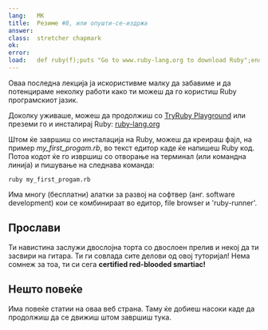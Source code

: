 ```yaml
---
lang:   МК
title:  Резиме #8, или опушти-се-издржа
answer: 
class:  stretcher chapmark
ok:     
error:  
load:   def ruby(f);puts "Go to www.ruby-lang.org to download Ruby";end;class K;attr_reader :rb;end;my_first_progam=K.new
---
```


Оваа последна лекција ја искористивме малку да забавиме и да потенцираме неколку работи како ти
можеш да го користиш Ruby програмскиот јазик.

Доколку уживаше, можеш да продолжиш со <a href="/playground">TryRuby Playground</a>
или преземи го и инсталирај Ruby:
<a href="https://www.ruby-lang.org/en/downloads/" target="_blank">ruby-lang.org</a>

Штом ќе завршиш со инсталација на Ruby, можеш да креираш фајл, на пример _my\_first\_progam.rb_,
во текст едитор каде ќе напишеш Ruby код. Потоа кодот ќе го извршиш со отворање на терминал (или командна линија) и пишување
на следнава команда:

    ruby my_first_progam.rb

Има многу (бесплатни) алатки за развој на софтвер (анг. software development) кои се комбинираат во едитор, file browser и 'ruby-runner'.

## Прослави
Ти навистина заслужи двослојна торта со двослоен прелив и некој да ти засвири на гитара.
Ти ги совлада сите делови од овој туторијал! Нема сомнеж за тоа, ти си сега __certified red-blooded smartiac!__

## Нешто повеќе
Има повеќе статии на оваа веб страна. Таму ќе добиеш насоки каде да продолжиш да се
движиш штом завршиш тука.
